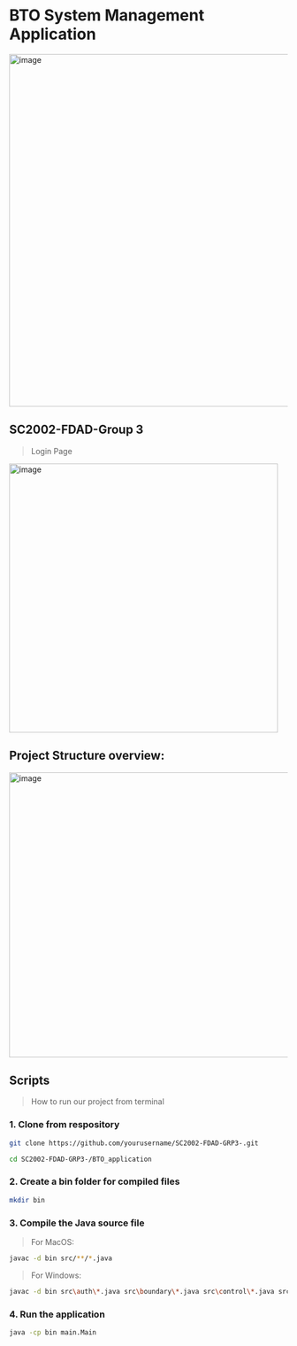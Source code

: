 # BTO System Management Application
<img width="637" alt="image" src="https://github.com/user-attachments/assets/5b100708-4508-4d1f-b1d1-ebf974f5b08b"/>

## SC2002-FDAD-Group 3
> Login Page
<img width="486" alt="image" src="https://github.com/user-attachments/assets/29f4d2f4-9f92-4018-bf45-e63ab8e75cc7" />

## Project Structure overview: 
<img width="515" alt="image" src="https://github.com/user-attachments/assets/b2a019b9-374d-40cc-9a8f-9da646f8a761" />


## Scripts

> How to run our project from terminal

### 1. Clone from respository
```bash
git clone https://github.com/yourusername/SC2002-FDAD-GRP3-.git
```
```bash
cd SC2002-FDAD-GRP3-/BTO_application
```

### 2. Create a bin folder for compiled files
```bash
mkdir bin
```

### 3. Compile the Java source file
> For MacOS:
```bash
javac -d bin src/**/*.java
```
> For Windows:
```bash
javac -d bin src\auth\*.java src\boundary\*.java src\control\*.java src\entities\*.java src\enums\*.java src\main\*.java src\utils\*.java
```

### 4. Run the application
```bash
java -cp bin main.Main
```
